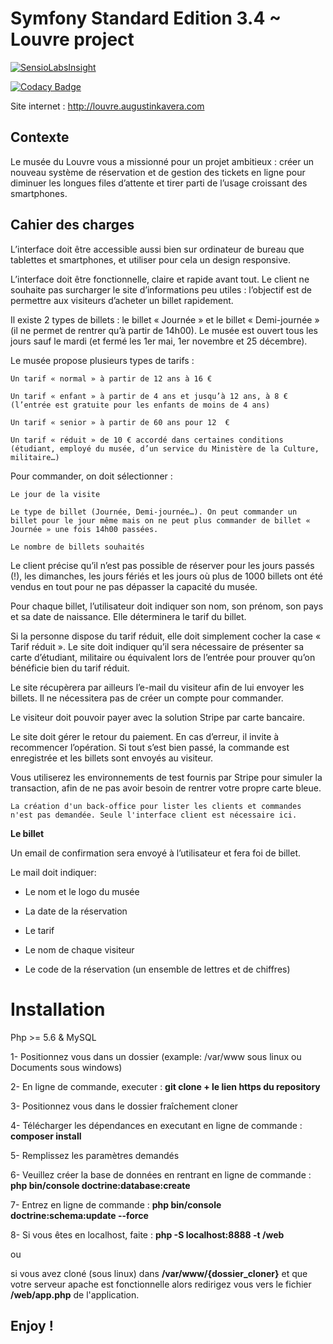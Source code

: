 Symfony Standard Edition 3.4 ~ Louvre project
========================

[![SensioLabsInsight](https://insight.sensiolabs.com/projects/37e296cc-4b63-4d48-99f5-f9a300cc3092/big.png)](https://insight.sensiolabs.com/projects/37e296cc-4b63-4d48-99f5-f9a300cc3092)

[![Codacy Badge](https://api.codacy.com/project/badge/Grade/320499f576184a08a4e0455b3c292b83)](https://www.codacy.com/app/Jesdax/louvre_museum?utm_source=github.com&amp;utm_medium=referral&amp;utm_content=Jesdax/louvre_museum&amp;utm_campaign=Badge_Grade)


Site internet : http://louvre.augustinkavera.com

**Contexte**
-
Le musée du Louvre vous a missionné pour un projet ambitieux : créer un nouveau système de réservation et de gestion des tickets en ligne pour diminuer les longues files d’attente et tirer parti de l’usage croissant des smartphones.

**Cahier des charges**
-

L’interface doit être accessible aussi bien sur ordinateur de bureau que tablettes et smartphones, et utiliser pour cela un design responsive.

L’interface doit être fonctionnelle, claire et rapide avant tout. Le client ne souhaite pas surcharger le site d’informations peu utiles : l’objectif est de permettre aux visiteurs d’acheter un billet rapidement.

Il existe 2 types de billets : le billet « Journée » et le billet « Demi-journée » (il ne permet de rentrer qu’à partir de 14h00). Le musée est ouvert tous les jours sauf le mardi (et fermé les 1er mai, 1er novembre et 25 décembre).

Le musée propose plusieurs types de tarifs :

    Un tarif « normal » à partir de 12 ans à 16 €

    Un tarif « enfant » à partir de 4 ans et jusqu’à 12 ans, à 8 € (l’entrée est gratuite pour les enfants de moins de 4 ans)

    Un tarif « senior » à partir de 60 ans pour 12  €

    Un tarif « réduit » de 10 € accordé dans certaines conditions (étudiant, employé du musée, d’un service du Ministère de la Culture, militaire…)

Pour commander, on doit sélectionner :

    Le jour de la visite

    Le type de billet (Journée, Demi-journée…). On peut commander un billet pour le jour même mais on ne peut plus commander de billet « Journée » une fois 14h00 passées.

    Le nombre de billets souhaités

Le client précise qu’il n’est pas possible de réserver pour les jours passés (!), les dimanches, les jours fériés et les jours où plus de 1000 billets ont été vendus en tout pour ne pas dépasser la capacité du musée.

Pour chaque billet, l’utilisateur doit indiquer son nom, son prénom, son pays et sa date de naissance. Elle déterminera le tarif du billet.

Si la personne dispose du tarif réduit, elle doit simplement cocher la case « Tarif réduit ». Le site doit indiquer qu’il sera nécessaire de présenter sa carte d’étudiant, militaire ou équivalent lors de l’entrée pour prouver qu’on bénéficie bien du tarif réduit.

Le site récupèrera par ailleurs l’e-mail du visiteur afin de lui envoyer les billets. Il ne nécessitera pas de créer un compte pour commander.

Le visiteur doit pouvoir payer avec la solution Stripe par carte bancaire.

Le site doit gérer le retour du paiement. En cas d’erreur, il invite à recommencer l’opération. Si tout s’est bien passé, la commande est enregistrée et les billets sont envoyés au visiteur.

Vous utiliserez les environnements de test fournis par Stripe pour simuler la transaction, afin de ne pas avoir besoin de rentrer votre propre carte bleue.

    La création d'un back-office pour lister les clients et commandes n'est pas demandée. Seule l'interface client est nécessaire ici.
    
**Le billet**

Un email de confirmation sera envoyé à l’utilisateur et fera foi de billet.

Le mail doit indiquer:

- Le nom et le logo du musée

- La date de la réservation

- Le tarif

- Le nom de chaque visiteur

- Le code de la réservation (un ensemble de lettres et de chiffres) 

**Installation**
=
Php >= 5.6 & MySQL

1- Positionnez vous dans un dossier (example: /var/www sous linux ou Documents sous windows)

2- En ligne de commande, executer : 
    **git clone + le lien https du repository**
    
3- Positionnez vous dans le dossier fraîchement cloner

4- Télécharger les dépendances en executant en ligne de commande :
    **composer install**
    
5- Remplissez les paramètres demandés

6- Veuillez créer la base de données en rentrant en ligne de commande :
    **php bin/console doctrine:database:create**
    
7- Entrez en ligne de commande :
    **php bin/console doctrine:schema:update --force**
    
8- Si vous êtes en localhost, faite :
    **php -S localhost:8888 -t /web**

ou

si vous avez cloné (sous linux) dans **/var/www/{dossier_cloner}** et que votre serveur apache est fonctionnelle alors redirigez vous vers le fichier **/web/app.php** de l'application.

Enjoy !
-
